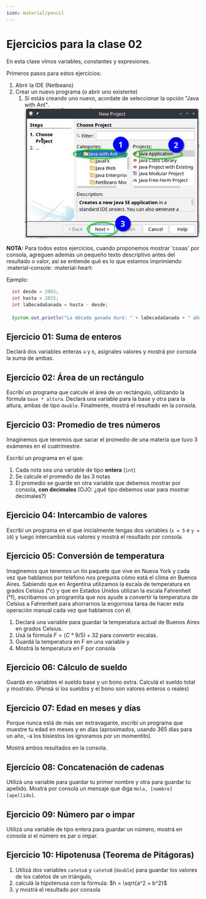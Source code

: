 ```yaml
---
icon: material/pencil
---
```


# Ejercicios para la clase 02
En esta clase vimos variables, constantes y expresiones.

Primeros pasos para estos ejercicios:

1. Abrir la IDE (Netbeans)
2. Crear un nuevo programa (o abrir uno existente)
     1. Si estás creando uno nuevo, acordate de seleccionar la opción "Java with Ant".
     ![img.png](img.png)

**NOTA:** Para todos estos ejercicios, cuando proponemos mostrar 'cosas' por consola, agreguen además un pequeño texto
descriptivo antes del resultado o valor, así se entiende qué es lo que estamos imprimiendo :material-console: :material-heart:

Ejemplo:

```java
  int desde = 2003;
  int hasta = 2015;
  int laDecadaGanada = hasta - desde;

  System.out.println("La década ganada duró: " + laDecadaGanada + " años.");
```

## Ejercicio 01: Suma de enteros
Declará dos variables enteras `a` y `b`, asignales valores y mostrá por consola la suma de ambas.

## Ejercicio 02: Área de un rectángulo
Escribí un programa que calcule el área de un rectángulo, utilizando la fórmula `base * altura`.
Declará una variable para la base y otra para la altura, ambas de tipo `double`.
Finalmente, mostrá el resultado en la consola.

## Ejercicio 03: Promedio de tres números
Imaginemos que tenemos que sacar el promedio de una materia que tuvo 3 exámenes en el cuatrimestre.

Escribí un programa en el que:

1. Cada nota sea una variable de tipo **entera** (`int`) 
2. Se calcule el promedio de las 3 notas
3. El promedio se guarde en otra variable que debemos mostrar por consola, **con decimales** (OJO: ¿qué tipo debemos usar
para mostrar decimales?)

## Ejercicio 04: Intercambio de valores
Escribí un programa en el que inicialmente tengas dos variables (`x = 5` e `y = 10`) y luego intercambiá sus valores y
mostrá el resultado por consola.

## Ejercicio 05: Conversión de temperatura
Imaginemos que tenemos un tío paquete que vive en Nueva York y cada vez que hablamos por teléfono nos pregunta cómo está
el clima en Buenos Aires. Sabiendo que en Argentina utilizamos la escala de temperatura en grados Celsius (°c) y que en
Estados Unidos utilizan la escala Fahrenheit (°f), escribamos un programita que nos ayude a convertir la temperatura de
Celsius a Fahrenheit para ahorrarnos la engorrosa tarea de hacer esta operación manual cada vez que hablamos con él.

1. Declará una variable para guardar la temperatura actual de Buenos Aires en grados Celsius.
2. Usá la fórmula $`F = (C * 9/5) + 32`$ para convertir escalas.
3. Guardá la temperatura en F en una variable y
4. Mostrá la temperatura en F por consola

## Ejercicio 06: Cálculo de sueldo
Guardá en variables el sueldo base y un bono extra. Calculá el sueldo total y mostralo. (Pensá si los sueldos y el bono
son valores enteros o reales)

## Ejercicio 07: Edad en meses y días
Porque nunca está de más ser extravagante, escribí un programa que muestre tu edad en meses y en días (aproximados,
usando 365 días para un año, -a los bisiestos los ignoramos por un momentito).

Mostrá ambos resultados en la consola.

## Ejercicio 08: Concatenación de cadenas
Utilizá una variable para guardar tu primer nombre y otra para guardar tu apellido.
Mostrá por consola un mensaje que diga `Hola, [nombre] [apellido]`.

## Ejercicio 09: Número par o impar
Utilizá una variable de tipo entera para guardar un número, mostrá en consola si el número es par o impar.

## Ejercicio 10: Hipotenusa (Teorema de Pitágoras)

1. Utilizá dos variables `catetoA` y `catetoB` (`double`) para guardar los valores de los catetos de un triángulo,
2. calculá la hipotenusa con la fórmula: $`h = \sqrt{a^2 + b^2}`$
3. y mostrá el resultado por consola